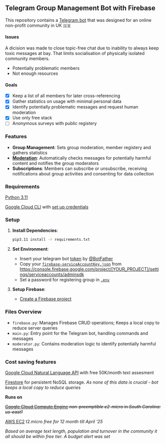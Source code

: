 ## Telegram Group Management Bot with Firebase

This repository contains a [Telegram bot](https://core.telegram.org/bots) that was designed for an online non-profit community in UK 🇬🇧

#### Issues
A dicision was made to close topic-free chat due to inability to always keep toxic messages at bay. That limits socialisation of physically isolated community members.
- Potentially problematic members
- Not enough resources
  
#### Goals
- [x] Keep a list of all members for later cross-referencing
- [x] Gather statistics on usage with minimal personal data
- [x] Identify potentially problematic messages and request human moderation
- [x] Use only free stack
- [ ] Anonymous surveys with public registery

### Features

- **Group Management**: Sets group moderation, member registery and gathers statistics
- [**Moderation**](https://cloud.google.com/natural-language/docs/moderating-text): Automatically checks messages for potentially harmful content and notifies the group moderators
- **Subscriptions**: Members can subscribe or unsubscribe, receiving notifications about group activities and consenting for data collection

### Requirements
[Python 3.11](https://www.python.org/ftp/python/3.11.9/Python-3.11.9.tar.xz)

[Google Cloud CLI](https://cloud.google.com/sdk/docs/install) with [set up credentials](https://cloud.google.com/docs/authentication/provide-credentials-adc#on-prem)

### Setup

1. **Install Dependencies**:
   ```bash
   pip3.11 install -r requirements.txt
   ```
1. **Set Environment**:
   - Insert your telegram bot [token](https://core.telegram.org/bots/tutorial#obtain-your-bot-token) by [@BotFather](https://telegram.me/BotFather)
   - Copy your [`firebase-serviceAccountKey.json`](firebase-serviceAccountKey.json.example) from https://console.firebase.google.com/project/[YOUR_PROJECT]/settings/serviceaccounts/adminsdk
   - Set a password for registering group in [`.env`](.env.example)

3. **Setup Firebase**: 
   - [Create a Firebase project](https://console.firebase.google.com)
  
### Files Overview

- `firebase.py`: Manages Firebase CRUD operations; Keeps a local copy to reduce server queries
- `main.py`: Entry point for the Telegram bot, handling commands and messages
- `moderator.py`: Contains moderation logic to identify potentially harmful messages

    
### Cost saving features
[Google Cloud Natural Language API](https://cloud.google.com/natural-language/pricing) with free 50K/month text assesment

[Firestore](https://cloud.google.com/firestore/pricing) for persistent NoSQL storage. _As none of this data is crucial - bot keeps a local copy to reduce queries_

**Runs on**

~~[Google Cloud Compute Engine](https://cloud.google.com/free/docs/free-cloud-features#compute) *non-preemptible e2-micro* in *South Carolina: us-east1*~~ 

[AWS EC2](https://aws.amazon.com/ec2/) t2.micro _free for 12 month till April '25_

*Based on average text length, population and turnover in the community it all should be within free tier. A budget alert was set*
